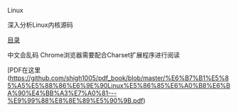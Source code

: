 Linux

深入分析Linux内核源码

[目录](https://awesometime.github.io/Linux/%E7%9B%AE%E5%BD%95.htm)

中文会乱码 Chrome浏览器需要配合Charset扩展程序进行阅读

[PDF在这里(https://github.com/shigh1005/pdf_book/blob/master/%E6%B7%B1%E5%85%A5%E5%88%86%E6%9E%90Linux%E5%86%85%E6%A0%B8%E6%BA%90%E4%BB%A3%E7%A0%81---%E9%99%88%E8%8E%89%E5%90%9B.pdf)
